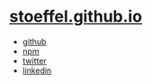 # [stoeffel.github.io](http://stoeffel.github.io/)

- [github](https://github.com/stoeffel)
- [npm](https://www.npmjs.com/~schtoeffel)
- [twitter](https://twitter.com/schtoeffel)
- [linkedin](https://www.linkedin.com/pub/christoph-hermann/98/442/544)
